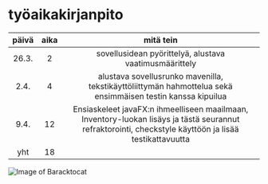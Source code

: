 # työaikakirjanpito
| päivä | aika | mitä tein |
| :---: | :---: | :---: |
| 26.3. | 2 | sovellusidean pyörittelyä, alustava vaatimusmäärittely |
| 2.4. | 4 | alustava sovellusrunko mavenilla, tekstikäyttöliittymän hahmottelua sekä ensimmäisen testin kanssa kipuilua |
| 9.4. | 12 | Ensiaskeleet javaFX:n ihmeelliseen maailmaan, Inventory-luokan lisäys ja tästä seurannut refraktorointi, checkstyle käyttöön ja lisää testikattavuutta |
| yht | 18 | |

![Image of Baracktocat](https://octodex.github.com/images/baracktocat.jpg)
